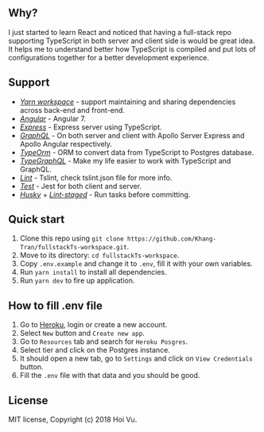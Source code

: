 ## Why?
I just started to learn React and noticed that having a full-stack repo supporting TypeScript in both server and client side is would be great idea. It helps me to understand better how TypeScript is compiled and put lots of configurations together for a better development experience.

## Support

- [_Yarn workspace_](https://yarnpkg.com/lang/en/docs/workspaces/) - support maintaining and sharing dependencies across back-end and front-end. 
- [_Angular_](https://angular.io/) - Angular 7.
- [_Express_](https://expressjs.com/) - Express server using TypeScript.
- [_GraphQL_](https://graphql.org/) - On both server and client with Apollo Server Express and Apollo Angular respectively.
- [_TypeOrm_](http://typeorm.io/#/) - ORM to convert data from TypeScript to Postgres database.
- [_TypeGraphQL_](https://19majkel94.github.io/type-graphql/) - Make my life easier to work with TypeScript and GraphQL.
- [_Lint_](https://palantir.github.io/tslint/) - Tslint, check tslint.json file for more info.
- [_Test_](https://jestjs.io/) - Jest for both client and server.
- [_Husky_](https://github.com/typicode/husky) + [_Lint-staged_](https://github.com/okonet/lint-staged) - Run tasks before committing.

## Quick start
1. Clone this repo using `git clone https://github.com/Khang-Tran/fullstackTs-workspace.git`.
2. Move to its directory: `cd fullstackTs-workspace`.
3. Copy `.env.example` and change it to `.env`, fill it with your own variables.
3. Run `yarn install` to install all dependencies.
4. Run `yarn dev` to fire up application.


## How to fill .env file
1. Go to [Heroku](https://id.heroku.com), login or create a new account.
2. Select `New` button and `Create new app`.
3. Go to `Resources` tab and search for `Heroku Posgres`.
4. Select tier and click on the Postgres instance.
5. It should open a new tab, go to `Settings` and click on `View Credentials` button.
6. Fill the `.env` file with that data and you should be good.


## License
MIT license, Copyright (c) 2018 Hoi Vu.
